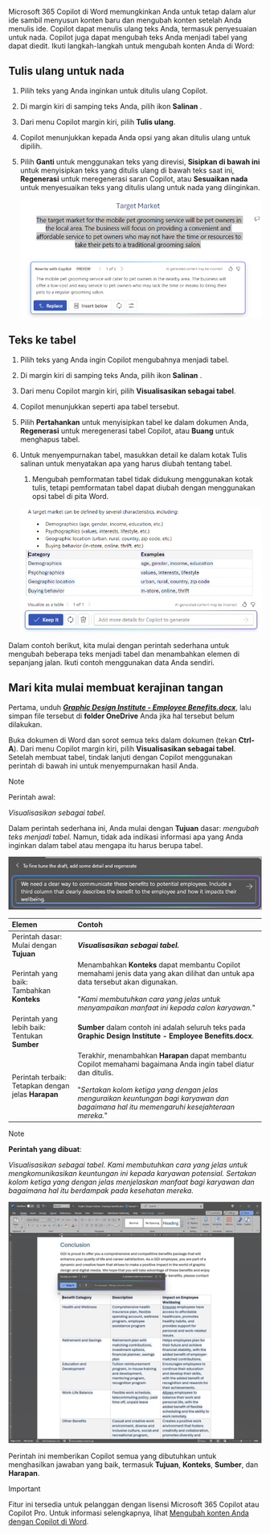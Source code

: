 
Microsoft 365 Copilot di Word memungkinkan Anda untuk tetap dalam alur ide sambil menyusun konten baru dan mengubah konten setelah Anda menulis ide. Copilot dapat menulis ulang teks Anda, termasuk penyesuaian untuk nada. Copilot juga dapat mengubah teks Anda menjadi tabel yang dapat diedit. Ikuti langkah-langkah untuk mengubah konten Anda di Word:

## Tulis ulang untuk nada

1. Pilih teks yang Anda inginkan untuk ditulis ulang Copilot.

1. Di margin kiri di samping teks Anda, pilih ikon **Salinan** .

1. Dari menu Copilot margin kiri, pilih **Tulis ulang**.

1. Copilot menunjukkan kepada Anda opsi yang akan ditulis ulang untuk dipilih.

1. Pilih **Ganti** untuk menggunakan teks yang direvisi, **Sisipkan di bawah ini** untuk menyisipkan teks yang ditulis ulang di bawah teks saat ini, **Regenerasi** untuk meregenerasi saran Copilot, atau **Sesuaikan nada** untuk menyesuaikan teks yang ditulis ulang untuk nada yang diinginkan.

    ![Cuplikan layar Copilot di Word dengan penulisan ulang saran dan opsi teks.](../media/copilot-rewrite-word.png)

## Teks ke tabel

1. Pilih teks yang Anda ingin Copilot mengubahnya menjadi tabel.

1. Di margin kiri di samping teks Anda, pilih ikon **Salinan** .

1. Dari menu Copilot margin kiri, pilih **Visualisasikan sebagai tabel**.

1. Copilot menunjukkan seperti apa tabel tersebut.

1. Pilih **Pertahankan** untuk menyisipkan tabel ke dalam dokumen Anda, **Regenerasi** untuk meregenerasi tabel Copilot, atau **Buang** untuk menghapus tabel.

1. Untuk menyempurnakan tabel, masukkan detail ke dalam kotak Tulis salinan untuk menyatakan apa yang harus diubah tentang tabel.

    1. Mengubah pemformatan tabel tidak didukung menggunakan kotak tulis, tetapi pemformatan tabel dapat diubah dengan menggunakan opsi tabel di pita Word.

    ![Cuplikan layar Copilot di Word memperlihatkan kapabilitas teks ke tabel.](../media/copilot-visualize-table-word.png)

Dalam contoh berikut, kita mulai dengan perintah sederhana untuk mengubah beberapa teks menjadi tabel dan menambahkan elemen di sepanjang jalan. Ikuti contoh menggunakan data Anda sendiri.

## Mari kita mulai membuat kerajinan tangan

Pertama, unduh **_[Graphic Design Institute - Employee Benefits.docx](https://go.microsoft.com/fwlink/?linkid=2268825)_**, lalu simpan file tersebut di **folder OneDrive** Anda jika hal tersebut belum dilakukan.

Buka dokumen di Word dan sorot semua teks dalam dokumen (tekan **Ctrl-A**). Dari menu Copilot margin kiri, pilih **Visualisasikan sebagai tabel**. Setelah membuat tabel, tindak lanjuti dengan Copilot menggunakan perintah di bawah ini untuk menyempurnakan hasil Anda.

> [!NOTE]
> Perintah awal:
>
> _Visualisasikan sebagai tabel._

Dalam perintah sederhana ini, Anda mulai dengan **Tujuan** dasar: _mengubah teks menjadi tabel._ Namun, tidak ada indikasi informasi apa yang Anda inginkan dalam tabel atau mengapa itu harus berupa tabel.

[![Cuplikan layar Copilot di Word yang sedang mengerjakan transformasi teks menjadi tabel.](../media/copilot-visualize-table-word-example.png)](../media/copilot-visualize-table-word-example.png#lightbox)

| Elemen | Contoh |
| :------ | :------- |
| Perintah dasar: <br>Mulai dengan **Tujuan** | **_Visualisasikan sebagai tabel._** |
| Perintah yang baik: <br>Tambahkan **Konteks** | Menambahkan **Konteks** dapat membantu Copilot memahami jenis data yang akan dilihat dan untuk apa data tersebut akan digunakan.<br><br>"_Kami membutuhkan cara yang jelas untuk menyampaikan manfaat ini kepada calon karyawan._" |
| Perintah yang lebih baik: <br>Tentukan **Sumber** | **Sumber** dalam contoh ini adalah seluruh teks pada **Graphic Design Institute - Employee Benefits.docx**. |
| Perintah terbaik: <br>Tetapkan dengan jelas **Harapan** | Terakhir, menambahkan **Harapan** dapat membantu Copilot memahami bagaimana Anda ingin tabel diatur dan ditulis.<br><br>"_Sertakan kolom ketiga yang dengan jelas menguraikan keuntungan bagi karyawan dan bagaimana hal itu memengaruhi kesejahteraan mereka._" |

> [!NOTE]
> **Perintah yang dibuat**:
>
> _Visualisasikan sebagai tabel. Kami membutuhkan cara yang jelas untuk mengkomunikasikan keuntungan ini kepada karyawan potensial. Sertakan kolom ketiga yang dengan jelas menjelaskan manfaat bagi karyawan dan bagaimana hal itu berdampak pada kesehatan mereka._

[![Cuplikan layar hasil permintaan yang dibuat terhadap dokumen sampel menggunakan Copilot di Word.](../media/copilot-visualize-table-word-results.png)](../media/copilot-visualize-table-word-results.png#lightbox)

Perintah ini memberikan Copilot semua yang dibutuhkan untuk menghasilkan jawaban yang baik, termasuk **Tujuan**, **Konteks**, **Sumber**, dan **Harapan**.

> [!Important]
> Fitur ini tersedia untuk pelanggan dengan lisensi Microsoft 365 Copilot atau Copilot Pro. Untuk informasi selengkapnya, lihat [Mengubah konten Anda dengan Copilot di Word](https://support.microsoft.com/office/transform-your-content-with-copilot-in-word-923d9763-f896-4da7-8a3f-5b12c3bfc475).
